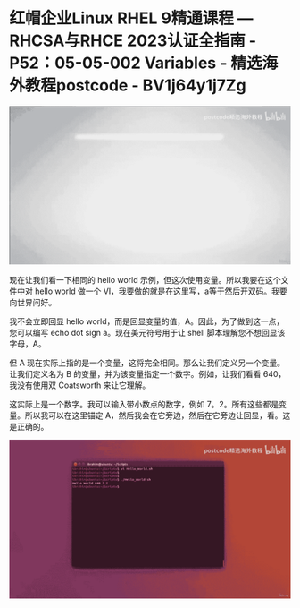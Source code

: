 # 红帽企业Linux RHEL 9精通课程 — RHCSA与RHCE 2023认证全指南 - P52：05-05-002 Variables - 精选海外教程postcode - BV1j64y1j7Zg

![](img/c017c23445325c55b16b1f28a4ea0927_0.png)

现在让我们看一下相同的 hello world 示例，但这次使用变量。所以我要在这个文件中对 hello world 做一个 VI，我要做的就是在这里写，a等于然后开双码。我要向世界问好。

我不会立即回显 hello world，而是回显变量的值，A。因此，为了做到这一点，您可以编写 echo dot sign a。现在美元符号用于让 shell 脚本理解您不想回显该字母，A。

但 A 现在实际上指的是一个变量，这将完全相同。那么让我们定义另一个变量。让我们定义名为 B 的变量，并为该变量指定一个数字。例如，让我们看看 640，我没有使用双 Coatsworth 来让它理解。

这实际上是一个数字。我可以输入带小数点的数字，例如 7。2。所有这些都是变量。所以我可以在这里锚定 A，然后我会在它旁边，然后在它旁边让回显，看。这是正确的。



![](img/c017c23445325c55b16b1f28a4ea0927_2.png)